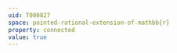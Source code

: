 ```yaml
---
uid: T000827
space: pointed-rational-extension-of-mathbb{r}
property: connected
value: true
---
```

